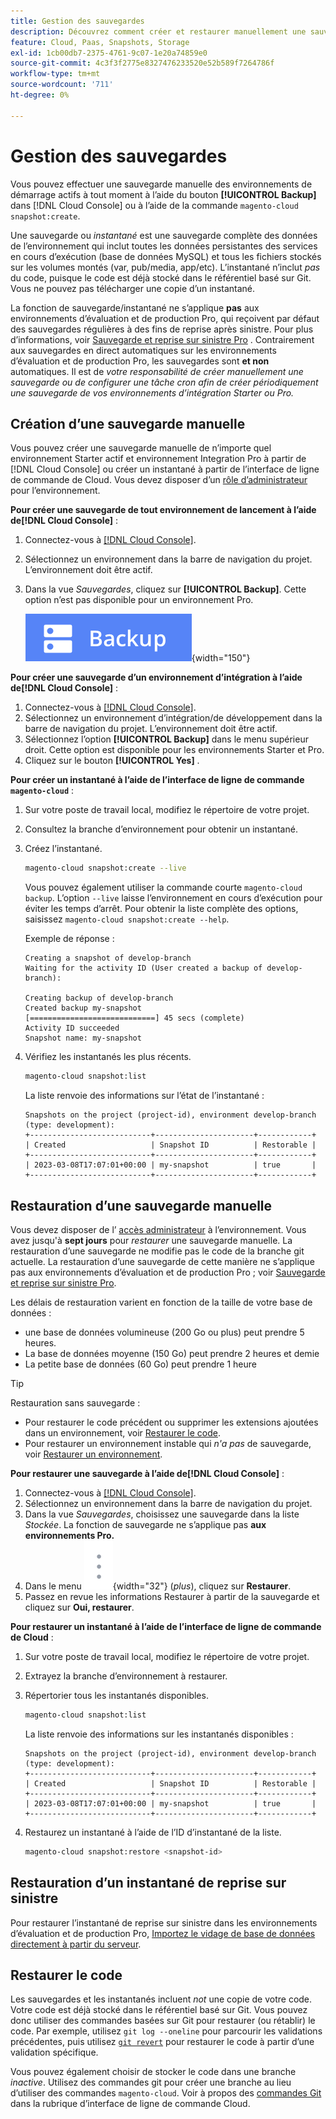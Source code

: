 ```yaml
---
title: Gestion des sauvegardes
description: Découvrez comment créer et restaurer manuellement une sauvegarde pour votre projet d’infrastructure cloud Adobe Commerce.
feature: Cloud, Paas, Snapshots, Storage
exl-id: 1cb00db7-2375-4761-9c07-1e20a74859e0
source-git-commit: 4c3f3f2775e8327476233520e52b589f7264786f
workflow-type: tm+mt
source-wordcount: '711'
ht-degree: 0%

---
```


# Gestion des sauvegardes

Vous pouvez effectuer une sauvegarde manuelle des environnements de démarrage actifs à tout moment à l’aide du bouton **[!UICONTROL Backup]** dans [!DNL Cloud Console] ou à l’aide de la commande `magento-cloud snapshot:create`.

Une sauvegarde ou _instantané_ est une sauvegarde complète des données de l’environnement qui inclut toutes les données persistantes des services en cours d’exécution (base de données MySQL) et tous les fichiers stockés sur les volumes montés (var, pub/media, app/etc). L’instantané n’inclut _pas_ du code, puisque le code est déjà stocké dans le référentiel basé sur Git. Vous ne pouvez pas télécharger une copie d’un instantané.

La fonction de sauvegarde/instantané ne s’applique **pas** aux environnements d’évaluation et de production Pro, qui reçoivent par défaut des sauvegardes régulières à des fins de reprise après sinistre. Pour plus d’informations, voir [Sauvegarde et reprise sur sinistre Pro](../architecture/pro-architecture.md#backup-and-disaster-recovery) . Contrairement aux sauvegardes en direct automatiques sur les environnements d’évaluation et de production Pro, les sauvegardes sont **et non** automatiques. Il est de _votre responsabilité de créer manuellement une sauvegarde ou de configurer une tâche cron afin de créer périodiquement une sauvegarde de vos environnements d’intégration Starter ou Pro._

## Création d’une sauvegarde manuelle

Vous pouvez créer une sauvegarde manuelle de n’importe quel environnement Starter actif et environnement Integration Pro à partir de [!DNL Cloud Console] ou créer un instantané à partir de l’interface de ligne de commande de Cloud. Vous devez disposer d’un [rôle d’administrateur](../project/user-access.md) pour l’environnement.

**Pour créer une sauvegarde de tout environnement de lancement à l’aide de[!DNL Cloud Console]** :

1. Connectez-vous à [[!DNL Cloud Console]](https://console.adobecommerce.com).
1. Sélectionnez un environnement dans la barre de navigation du projet. L’environnement doit être actif.
1. Dans la vue _Sauvegardes_, cliquez sur **[!UICONTROL Backup]**. Cette option n’est pas disponible pour un environnement Pro.

   ![Sauvegarde](../../assets/button-backup.png){width="150"}

**Pour créer une sauvegarde d’un environnement d’intégration à l’aide de[!DNL Cloud Console]** :

1. Connectez-vous à [[!DNL Cloud Console]](https://console.adobecommerce.com).
1. Sélectionnez un environnement d’intégration/de développement dans la barre de navigation du projet. L’environnement doit être actif.
1. Sélectionnez l’option **[!UICONTROL Backup]** dans le menu supérieur droit. Cette option est disponible pour les environnements Starter et Pro.
1. Cliquez sur le bouton **[!UICONTROL Yes]** .

**Pour créer un instantané à l’aide de l’interface de ligne de commande `magento-cloud`** :

1. Sur votre poste de travail local, modifiez le répertoire de votre projet.
1. Consultez la branche d’environnement pour obtenir un instantané.
1. Créez l’instantané.

   ```bash
   magento-cloud snapshot:create --live
   ```

   Vous pouvez également utiliser la commande courte `magento-cloud backup`. L’option `--live` laisse l’environnement en cours d’exécution pour éviter les temps d’arrêt. Pour obtenir la liste complète des options, saisissez `magento-cloud snapshot:create --help`.

   Exemple de réponse :

   ```terminal
   Creating a snapshot of develop-branch
   Waiting for the activity ID (User created a backup of develop-branch):
   
   Creating backup of develop-branch
   Created backup my-snapshot
   [============================] 45 secs (complete)
   Activity ID succeeded
   Snapshot name: my-snapshot
   ```

1. Vérifiez les instantanés les plus récents.

   ```bash
   magento-cloud snapshot:list
   ```

   La liste renvoie des informations sur l’état de l’instantané :

   ```terminal
   Snapshots on the project (project-id), environment develop-branch (type: development):
   +---------------------------+----------------------+------------+
   | Created                   | Snapshot ID          | Restorable |
   +---------------------------+----------------------+------------+
   | 2023-03-08T17:07:01+00:00 | my-snapshot          | true       |
   +---------------------------+----------------------+------------+
   ```

## Restauration d’une sauvegarde manuelle

Vous devez disposer de l’ [accès administrateur](../project/user-access.md) à l’environnement. Vous avez jusqu&#39;à **sept jours** pour _restaurer_ une sauvegarde manuelle. La restauration d’une sauvegarde ne modifie pas le code de la branche git actuelle. La restauration d’une sauvegarde de cette manière ne s’applique pas aux environnements d’évaluation et de production Pro ; voir [Sauvegarde et reprise sur sinistre Pro](../architecture/pro-architecture.md#backup-and-disaster-recovery).

Les délais de restauration varient en fonction de la taille de votre base de données :

- une base de données volumineuse (200 Go ou plus) peut prendre 5 heures.
- La base de données moyenne (150 Go) peut prendre 2 heures et demie
- La petite base de données (60 Go) peut prendre 1 heure

>[!TIP]
>
>Restauration sans sauvegarde :
>
>- Pour restaurer le code précédent ou supprimer les extensions ajoutées dans un environnement, voir [Restaurer le code](#roll-back-code).
>- Pour restaurer un environnement instable qui _n&#39;a pas_ de sauvegarde, voir [Restaurer un environnement](../development/restore-environment.md).

**Pour restaurer une sauvegarde à l’aide de[!DNL Cloud Console]** :

1. Connectez-vous à [[!DNL Cloud Console]](https://console.adobecommerce.com).
1. Sélectionnez un environnement dans la barre de navigation du projet.
1. Dans la vue _Sauvegardes_, choisissez une sauvegarde dans la liste _Stockée_. La fonction de sauvegarde ne s’applique pas **aux environnements Pro.**
1. Dans le menu ![Plus](../../assets/icon-more.png){width="32"} (_plus_), cliquez sur **Restaurer**.
1. Passez en revue les informations Restaurer à partir de la sauvegarde et cliquez sur **Oui, restaurer**.

**Pour restaurer un instantané à l’aide de l’interface de ligne de commande de Cloud** :

1. Sur votre poste de travail local, modifiez le répertoire de votre projet.
1. Extrayez la branche d’environnement à restaurer.
1. Répertorier tous les instantanés disponibles.

   ```bash
   magento-cloud snapshot:list
   ```

   La liste renvoie des informations sur les instantanés disponibles :

   ```terminal
   Snapshots on the project (project-id), environment develop-branch (type: development):
   +---------------------------+----------------------+------------+
   | Created                   | Snapshot ID          | Restorable |
   +---------------------------+----------------------+------------+
   | 2023-03-08T17:07:01+00:00 | my-snapshot          | true       |
   +---------------------------+----------------------+------------+
   ```

1. Restaurez un instantané à l’aide de l’ID d’instantané de la liste.

   ```bash
   magento-cloud snapshot:restore <snapshot-id>
   ```

## Restauration d’un instantané de reprise sur sinistre

Pour restaurer l’instantané de reprise sur sinistre dans les environnements d’évaluation et de production Pro, [Importez le vidage de base de données directement à partir du serveur](https://experienceleague.adobe.com/en/docs/commerce-knowledge-base/kb/how-to/restore-a-db-snapshot-from-staging-or-production#meth3).

## Restaurer le code

Les sauvegardes et les instantanés incluent _not_ une copie de votre code. Votre code est déjà stocké dans le référentiel basé sur Git. Vous pouvez donc utiliser des commandes basées sur Git pour restaurer (ou rétablir) le code. Par exemple, utilisez `git log --oneline` pour parcourir les validations précédentes, puis utilisez [`git revert`](https://git-scm.com/docs/git-revert) pour restaurer le code à partir d’une validation spécifique.

Vous pouvez également choisir de stocker le code dans une branche _inactive_. Utilisez des commandes git pour créer une branche au lieu d’utiliser des commandes `magento-cloud`. Voir à propos des [commandes Git](../dev-tools/cloud-cli-overview.md#git-commands) dans la rubrique d’interface de ligne de commande Cloud.
